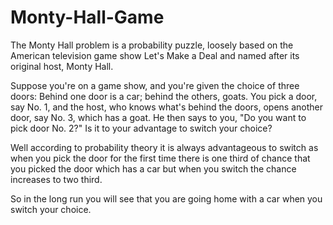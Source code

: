 # Monty-Hall-Game
The Monty Hall problem is a probability puzzle, loosely based on the American television game show Let's Make a Deal and named after its original host, Monty Hall.

Suppose you're on a game show, and you're given the choice of three doors: Behind one door is a car; behind the others, goats. You pick a door, say No. 1, and the host, who knows what's behind the doors, opens another door, say No. 3, which has a goat. He then says to you, "Do you want to pick door No. 2?" Is it to your advantage to switch your choice? 

Well according to probability theory it is always advantageous to switch as when you pick the door for the first time there is one third of chance that you picked the door which has a car but when you switch the chance increases to two third.

So in the long run you will see that you are going home with a car when you switch your choice.
